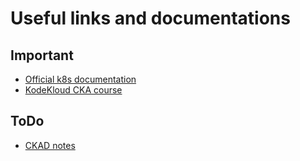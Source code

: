 # Useful links and documentations

## Important
* [Official k8s documentation](https://kubernetes.io/de/docs/home/)
* [KodeKloud CKA course](https://github.com/kodekloudhub/certified-kubernetes-administrator-course)

## ToDo
* [CKAD notes](https://github.com/saaguero/ckad-notes)
